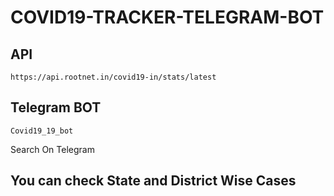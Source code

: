 # COVID19-TRACKER-TELEGRAM-BOT

## API
`https://api.rootnet.in/covid19-in/stats/latest`

## Telegram BOT

`Covid19_19_bot`

Search On Telegram

## You can check State and District Wise Cases
